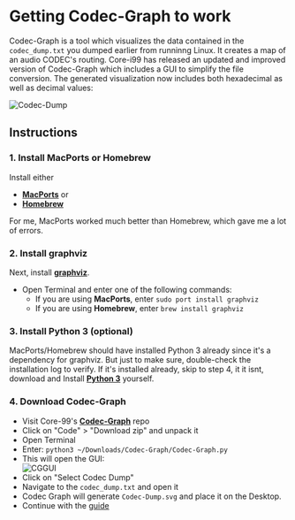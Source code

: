 # Getting Codec-Graph to work
Codec-Graph is a tool which visualizes the data contained in the `codec_dump.txt` you dumped earlier from runninng Linux. It creates a map of an audio CODEC's routing. Core-i99 has released an updated and improved version of Codec-Graph which includes a GUI to simplify the file conversion. The generated visualization now includes both hexadecimal as well as decimal values:

![Codec-Dump](https://user-images.githubusercontent.com/76865553/213944003-89744984-4df5-473c-8ae5-1b4d948a7d38.svg)

## Instructions

### 1. Install MacPorts or Homebrew
Install either 

- [**MacPorts**](https://www.macports.org/install.php) or 
- [**Homebrew**](https://brew.sh/)

For me, MacPorts worked much better than Homebrew, which gave me a lot of errors.

### 2. Install graphviz
Next, install [**graphviz**](https://graphviz.org/).

- Open Terminal and enter one of the following commands:
	- If you are using **MacPorts**, enter `sudo port install graphviz`
	- If you are using **Homebrew**, enter `brew install graphviz` 

### 3. Install Python 3 (optional)
MacPorts/Homebrew should have installed Python 3 already since it's a dependency for graphviz. But just to make sure, double-check the installation log to verify. If it's installed already, skip to step 4, it it isnt, download and Install [**Python 3**](https://www.python.org/downloads/) yourself.

### 4. Download Codec-Graph
- Visit Core-99's [**Codec-Graph**](https://github.com/Core-i99/Codec-Graph) repo
- Click on "Code" > "Download zip" and unpack it
- Open Terminal 
- Enter: `python3 ~/Downloads/Codec-Graph/Codec-Graph.py`
- This will open the GUI:</br> ![CGGUI](https://user-images.githubusercontent.com/76865553/213944025-ee8a9f97-e560-47fa-87c4-871324a6d40b.png)
- Click on "Select Codec Dump"
- Navigate to the `codec_dump.txt` and open it
- Codec Graph will generate `Codec-Dump.svg` and place it on the Desktop.
- Continue with the [guide](https://github.com/5T33Z0/AppleALC-Guides/blob/main/AppleALC_Layout-ID/README.md#converting-the-codec-dump)
